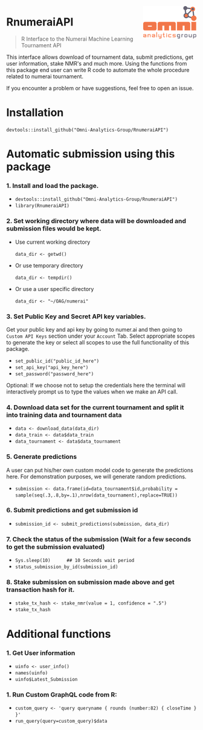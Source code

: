 <a href="https://omnianalytics.io" target="_blank"><img src="man/figures/OAG_CLR_web_small.png" align="right"/></a>

# RnumeraiAPI 
> R Interface to the Numerai Machine Learning Tournament API

This interface allows download of tournament data, submit predictions, get user information, stake NMR's and much more.
Using the functions from this package end user can write R code to automate the whole procedure related to numerai tournament.

If you encounter a problem or have suggestions, feel free to open an issue.

# Installation

`devtools::install_github("Omni-Analytics-Group/RnumeraiAPI")`

# Automatic submission using this package

### 1. Install and load the package.

-    `devtools::install_github("Omni-Analytics-Group/RnumeraiAPI")`
-    `library(RnumeraiAPI)`

### 2. Set working directory where data will be downloaded and submission files would be kept.

- Use current working directory

    `data_dir <- getwd()`

- Or use temporary directory

    `data_dir <- tempdir()`

- Or use a user specific directory

    `data_dir <- "~/OAG/numerai"`

### 3. Set Public Key and Secret API key variables.

Get your public key and api key by going to numer.ai and then going to `Custom API Keys` section under your `Account` Tab. Select appropriate scopes to generate the key or select all scopes to use the full functionality of this package.

-   `set_public_id("public_id_here")`
-   `set_api_key("api_key_here")`
-   `set_password("password_here")`

Optional: If we choose not to setup the credentials here the terminal will interactively prompt us to type the values when we make an API call.

### 4. Download data set for the current tournament and split it into training data and tournament data 

-    `data <- download_data(data_dir)`
-    `data_train <- data$data_train`
-    `data_tournament <- data$data_tournament`

### 5. Generate predictions

A user can put his/her own custom model code to generate the predictions here. For demonstration purposes, we will generate random predictions.

-   `submission <- data.frame(id=data_tournament$id,probability = sample(seq(.3,.8,by=.1),nrow(data_tournament),replace=TRUE))`

### 6. Submit predictions and get submission id

-    `submission_id <- submit_predictions(submission, data_dir)`

### 7. Check the status of the submission (Wait for a few seconds to get the submission evaluated)

-   `Sys.sleep(10)      ## 10 Seconds wait period`
-   `status_submission_by_id(submission_id)`
    
### 8. Stake submission on submission made above and get transaction hash for it.

-   `stake_tx_hash <- stake_nmr(value = 1, confidence = ".5")`
-   `stake_tx_hash`

# Additional functions

### 1. Get User information

-   `uinfo <- user_info()`
-   `names(uinfo)`
-   `uinfo$Latest_Submission`

### 1. Run Custom GraphQL code from R:

-   `custom_query <- 'query queryname {
    					rounds (number:82) {
    						closeTime
    					}
    				}'`
-   `run_query(query=custom_query)$data`

